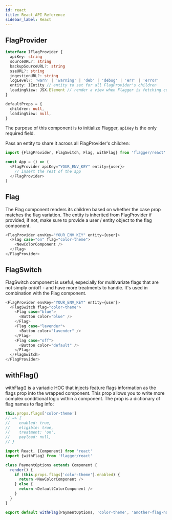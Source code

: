 ```yaml
---
id: react
title: React API Reference
sidebar_label: React
---
```


## FlagProvider

```typescript
interface IFlagProvider {
  apiKey: string
  sourceURL?: string
  backupSourceURL?: string
  sseURL?: string
  ingestionURL?: string
  logLevel?: 'warn' | 'warning' | 'deb' | 'debug' | 'err' | 'error'
  entity: IEntity // entity to set for all FlagProvider's children
  loadingView: JSX.Element // render a view when Flagger is fetching configuration
}

defaultProps = {
  children: null,
  loadingView: null,
}
```

The purpose of this component is to initialize Flagger, `apiKey` is the only required field.

Pass an entity to share it across all FlagProvider's children:

```javascript
import {FlagProvider, FlagSwitch, Flag, withFlag} from 'flagger/react'

const App = () => (
  <FlagProvider apiKey="YOUR_ENV_KEY" entity={user}>
    // insert the rest of the app
  </FlagProvider>
)
```

## Flag

The Flag component renders its children based on whether the case prop matches the flag variation.
The entity is inherited from FlagProvider if provided;
if not, make sure to provide a user / entity object to the flag component.

```javascript
<FlagProvider envKey="YOUR_ENV_KEY" entity={user}>
  <Flag case="on" flag="color-theme">
    <NewColorComponent />
  </Flag>
</FlagProvider>
```

## FlagSwitch

FlagSwitch component is useful, especially for multivariate flags that are not simply on/off -
and have more treatments to handle.
It's used in combination with the Flag component.

```javascript
<FlagProvider envKey="YOUR_ENV_KEY" entity={user}>
  <FlagSwitch flag="color-theme">
    <Flag case="blue">
      <Button color="blue" />
    </Flag>
    <Flag case="lavender">
      <Button color="lavender" />
    </Flag>
    <Flag case="off">
      <Button color="default" />
    </Flag>
  </FlagSwitch>
</FlagProvider>
```

## withFlag()

withFlag() is a variadic HOC that injects feature flags information as the flags prop into the wrapped component.
This prop allows you to write more complex conditional logic within a component.
The prop is a dictionary of flag names to flag info:

```javascript
this.props.flags['color-theme']
// => {
//    enabled: true,
//    eligible: true,
//    treatment: 'on',
//    payload: null,
// }
```

```javascript
import React, {Component} from 'react'
import {withFlag} from 'flagger/react'

class PaymentOptions extends Component {
  render() {
    if (this.props.flags['color-theme'].enabled) {
      return <NewColorComponent />
    } else {
      return <DefaultColorComponent />
    }
  }
}

export default withFlag(PaymentOptions, 'color-theme', 'another-flag-name')
```
